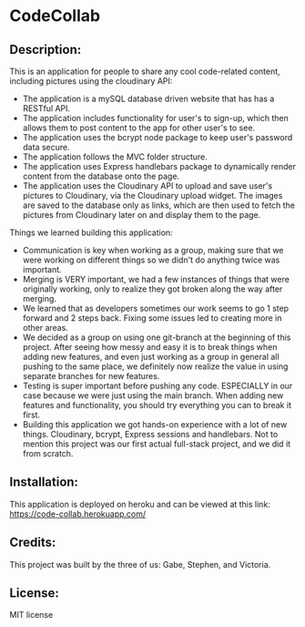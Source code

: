 # CodeCollab


## Description:

This is an application for people to share any cool code-related content, including pictures using the cloudinary API:
  - The application is a mySQL database driven website that has has a RESTful API.
  - The application includes functionality for user's to sign-up, which then allows     them to post content to the app for other user's to see. 
  - The application uses the bcrypt node package to keep user's password data secure.
  - The application follows the MVC folder structure.
  - The application uses Express handlebars package to dynamically render content from the database onto the page.
  - The application uses the Cloudinary API to upload and save user's pictures to Cloudinary, via the Cloudinary upload widget. The images are saved to the database only as links, which are then used to fetch the pictures from Cloudinary later on and display them to the page.

Things we learned building this application:
  - Communication is key when working as a group, making sure that we were working on different things so we didn't do anything twice was important.
  - Merging is VERY important, we had a few instances of things that were originally working, only to realize they got broken along the way after merging.
  - We learned that as developers sometimes our work seems to go 1 step forward and 2 steps back. Fixing some issues led to creating more in other areas.
  - We decided as a group on using one git-branch at the beginning of this project. After seeing how messy and easy it is to break things when adding new features, and even just working as a group in general all pushing to the same place, we definitely now realize the value in using separate branches for new features.
  - Testing is super important before pushing any code. ESPECIALLY in our case because we were just using the main branch. When adding new features and functionality, you should try everything you can to break it first.
  - Building this application we got hands-on experience with a lot of new things. Cloudinary, bcrypt, Express sessions and handlebars. Not to mention this project was our first actual full-stack project, and we did it from scratch.
  

## Installation:

This application is deployed on heroku and can be viewed at this link: 
https://code-collab.herokuapp.com/


## Credits:

This project was built by the three of us: Gabe, Stephen, and Victoria.


## License:

MIT license
